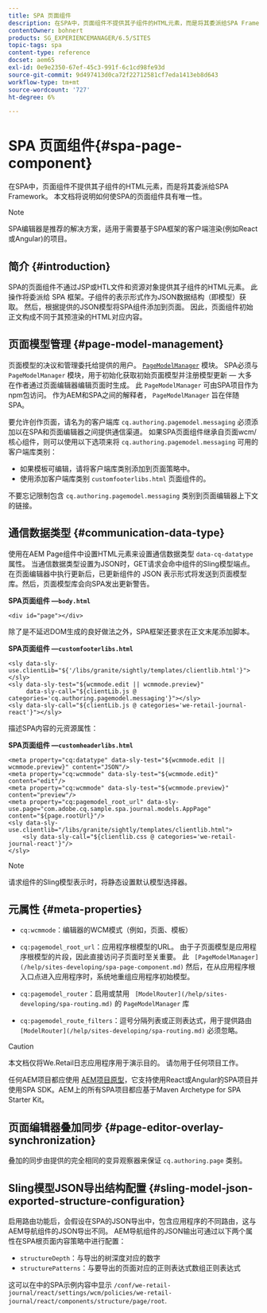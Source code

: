 ```yaml
---
title: SPA 页面组件
description: 在SPA中，页面组件不提供其子组件的HTML元素，而是将其委派给SPA Framework。 本文档将说明如何使SPA的页面组件具有唯一性。
contentOwner: bohnert
products: SG_EXPERIENCEMANAGER/6.5/SITES
topic-tags: spa
content-type: reference
docset: aem65
exl-id: 0e9e2350-67ef-45c3-991f-6c1cd98fe93d
source-git-commit: 9d497413d0ca72f22712581cf7eda1413eb8d643
workflow-type: tm+mt
source-wordcount: '727'
ht-degree: 6%

---
```


# SPA 页面组件{#spa-page-component}

在SPA中，页面组件不提供其子组件的HTML元素，而是将其委派给SPA Framework。 本文档将说明如何使SPA的页面组件具有唯一性。

>[!NOTE]
>
>SPA编辑器是推荐的解决方案，适用于需要基于SPA框架的客户端渲染(例如React或Angular)的项目。

## 简介 {#introduction}

SPA的页面组件不通过JSP或HTL文件和资源对象提供其子组件的HTML元素。 此操作将委派给 SPA 框架。子组件的表示形式作为JSON数据结构（即模型）获取。 然后，根据提供的JSON模型将SPA组件添加到页面。 因此，页面组件初始正文构成不同于其预渲染的HTML对应内容。

## 页面模型管理 {#page-model-management}

页面模型的决议和管理委托给提供的用户。 [`PageModelManager`](/help/sites-developing/spa-blueprint.md#pagemodelmanager) 模块。 SPA必须与 `PageModelManager` 模块，用于初始化获取初始页面模型并注册模型更新 — 大多在作者通过页面编辑器编辑页面时生成。 此 `PageModelManager` 可由SPA项目作为npm包访问。 作为AEM和SPA之间的解释者， `PageModelManager` 旨在伴随SPA。

要允许创作页面，请名为的客户端库 `cq.authoring.pagemodel.messaging` 必须添加以在SPA和页面编辑器之间提供通信渠道。 如果SPA页面组件继承自页面wcm/核心组件，则可以使用以下选项来将 `cq.authoring.pagemodel.messaging` 可用的客户端库类别：

* 如果模板可编辑，请将客户端库类别添加到页面策略中。
* 使用添加客户端库类别 `customfooterlibs.html` 页面组件的。

不要忘记限制包含 `cq.authoring.pagemodel.messaging` 类别到页面编辑器上下文的链接。

## 通信数据类型 {#communication-data-type}

使用在AEM Page组件中设置HTML元素来设置通信数据类型 `data-cq-datatype` 属性。 当通信数据类型设置为JSON时，GET请求会命中组件的Sling模型端点。 在页面编辑器中执行更新后，已更新组件的 JSON 表示形式将发送到页面模型库。然后，页面模型库会向SPA发出更新警告。

**SPA页面组件 —`body.html`**

```
<div id="page"></div>
```

除了是不延迟DOM生成的良好做法之外，SPA框架还要求在正文末尾添加脚本。

**SPA页面组件 —`customfooterlibs.html`**

```
<sly data-sly-use.clientLib="${'/libs/granite/sightly/templates/clientlib.html'}"></sly>
<sly data-sly-test="${wcmmode.edit || wcmmode.preview}"
     data-sly-call="${clientLib.js @ categories='cq.authoring.pagemodel.messaging'}"></sly>
<sly data-sly-call="${clientLib.js @ categories='we-retail-journal-react'}"></sly>
```

描述SPA内容的元资源属性：

**SPA页面组件 —`customheaderlibs.html`**

```
<meta property="cq:datatype" data-sly-test="${wcmmode.edit || wcmmode.preview}" content="JSON"/>
<meta property="cq:wcmmode" data-sly-test="${wcmmode.edit}" content="edit"/>
<meta property="cq:wcmmode" data-sly-test="${wcmmode.preview}" content="preview"/>
<meta property="cq:pagemodel_root_url" data-sly-use.page="com.adobe.cq.sample.spa.journal.models.AppPage" content="${page.rootUrl}"/>
<sly data-sly-use.clientlib="/libs/granite/sightly/templates/clientlib.html">
    <sly data-sly-call="${clientlib.css @ categories='we-retail-journal-react'}"/>
</sly>
```

>[!NOTE]
>
>请求组件的Sling模型表示时，将静态设置默认模型选择器。

## 元属性 {#meta-properties}

* `cq:wcmmode`：编辑器的WCM模式（例如，页面、模板）
* `cq:pagemodel_root_url`：应用程序根模型的URL。 由于子页面模型是应用程序根模型的片段，因此直接访问子页面时至关重要。 此 ` [PageModelManager](/help/sites-developing/spa-page-component.md)` 然后，在从应用程序根入口点进入应用程序时，系统地重组应用程序初始模型。

* `cq:pagemodel_router`：启用或禁用 ` [ModelRouter](/help/sites-developing/spa-routing.md)` 的 `PageModelManager` 库

* `cq:pagemodel_route_filters`：逗号分隔列表或正则表达式，用于提供路由 ` [ModelRouter](/help/sites-developing/spa-routing.md)` 必须忽略。

>[!CAUTION]
>
>本文档仅将We.Retail日志应用程序用于演示目的。 请勿用于任何项目工作。
>
>任何AEM项目都应使用 [AEM项目原型](https://experienceleague.adobe.com/docs/experience-manager-core-components/using/developing/archetype/overview.html)，它支持使用React或Angular的SPA项目并使用SPA SDK。AEM上的所有SPA项目都应基于Maven Archetype for SPA Starter Kit。

## 页面编辑器叠加同步 {#page-editor-overlay-synchronization}

叠加的同步由提供的完全相同的变异观察器来保证 `cq.authoring.page` 类别。

## Sling模型JSON导出结构配置 {#sling-model-json-exported-structure-configuration}

启用路由功能后，会假设在SPA的JSON导出中，包含应用程序的不同路由，这与AEM导航组件的JSON导出不同。 AEM导航组件的JSON输出可通过以下两个属性在SPA根页面内容策略中进行配置：

* `structureDepth`：与导出的树深度对应的数字
* `structurePatterns`：与要导出的页面对应的正则表达式数组正则表达式

这可以在中的SPA示例内容中显示 `/conf/we-retail-journal/react/settings/wcm/policies/we-retail-journal/react/components/structure/page/root`.
